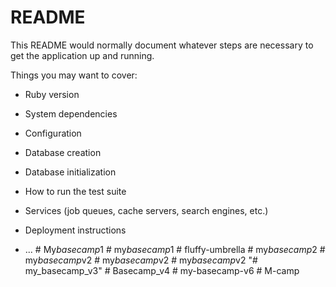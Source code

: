 # README

This README would normally document whatever steps are necessary to get the
application up and running.

Things you may want to cover:

* Ruby version

* System dependencies

* Configuration

* Database creation

* Database initialization

* How to run the test suite

* Services (job queues, cache servers, search engines, etc.)

* Deployment instructions

* ...
#   M y _ b a s e c a m p _ 1  
 #   m y _ b a s e c a m p _ 1  
 #   f l u f f y - u m b r e l l a  
 #   m y _ b a s e c a m p _ 2  
 #   m y _ b a s e c a m p _ v 2  
 #   m y _ b a s e c a m p _ v 2  
 #   m y _ b a s e c a m p _ v 2  
 "# my_basecamp_v3" 
#   B a s e c a m p _ v 4  
 #   m y - b a s e c a m p - v 6  
 #   M - c a m p  
 